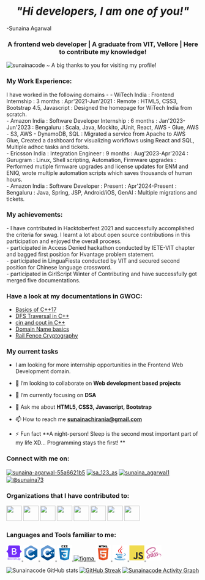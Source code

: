 <h1 align="center"> <em>"Hi developers, I am one of you!" </em> <br></h1>
                                       -Sunaina Agarwal
                                       

<h3 align="center">A frontend web developer | A graduate from VIT, Vellore | Here to contribute my knowledge!</h3>

<img src="https://komarev.com/ghpvc/?username=sunainacode&label=Profile%20views&color=0e75b6&style=flat" alt="sunainacode" /> ~ A big thanks to you for visiting my profile! 

<h3>My Work Experience: </h3>
I have worked in the following domains - 
- WiTech India : Frontend Internship : 3 months : Apr'2021-Jun'2021 : Remote : HTML5, CSS3, Bootstrap 4.5, Javascript : Designed the homepage for WiTech India from scratch. <br>
- Amazon India : Software Developer Internship : 6 months : Jan'2023-Jun'2023 : Bengaluru : Scala, Java, Mockito, JUnit, React, AWS - Glue, AWS - S3, AWS - DynamoDB, SQL : Migrated a service from Apache to AWS Glue, Created a dashboard for visualizing workflows using React and SQL, Multiple adhoc tasks and tickets. <br>
- Ericsson India : Integration Engineer : 9 months : Aug'2023-Apr'2024 : Gurugram : Linux, Shell scripting, Automation, Firmware upgrades : Performed mutiple firmware upgrades and license updates for ENM and ENIQ, wrote multiple automation scripts which saves thousands of human hours. <br>
- Amazon India : Software Developer : Present : Apr'2024-Present : Bengaluru : Java, Spring, JSP, Android/iOS, GenAI : Multiple migrations and tickets. <br>

<h3>My achievements: </h3>
- I have contributed in Hacktoberfest 2021 and successfully accomplished the criteria for swag. I learnt a lot about open source contributions in this participation and enjoyed the overall process. <br>
- participated in Access Denied hackathon conducted by IETE-VIT chapter and bagged first position for Hvantage problem statement. <br>
- participated in LinguaFiesta conducted by VIT and secured second position for Chinese language crossword. <br>
- participated in GirlScript Winter of Contributing and have successfully got merged five documentations. <br>

<h3>Have a look at my documentations in GWOC:</h3>

- [Basics of C++17](https://github.com/girlscript/winter-of-contributing/blob/C_CPP/C_CPP/C%2B%2B%2017/C%2B%2B17_basics.md)
- [DFS Traversal in C++](https://github.com/girlscript/winter-of-contributing/blob/C_CPP/C_CPP/Data%20Structures/Binary%20Search%20Tree/DFS_traversal_one_shot.md)
- [cin and cout in C++](https://github.com/girlscript/winter-of-contributing/blob/C_CPP/C_CPP/Input%20%26%20Output%20Operations/cin_cout-in-cpp.md)
- [Domain Name basics](https://github.com/girlscript/winter-of-contributing/blob/Frontend_Web_Development_HTML_CSS_JS/Web_Development/FrontEnd/Domain_Name_Basics.md)
- [Rail Fence Cryptography](https://github.com/Sunainacode/winter-of-contributing/blob/C_CPP/C_CPP/Cryptography/Rail_Fence_enc_dec.md)

<h3> My current tasks </h3>

- I am looking for more internship opportunities in the Frontend Web Development domain. 

- 👯 I’m looking to collaborate on **Web development based projects**

- 🤝 I’m currently focusing on **DSA**

- 💬 Ask me about **HTML5, CSS3, Javascript, Bootstrap**

- 📫 How to reach me **sunainachirania@gmail.com**


- ⚡ Fun fact **A night-person! Sleep is the second most important part of my life XD... Programming stays the first! **


<h3 align="left">Connect with me on:</h3>
<p>
<a href="https://linkedin.com/in/sunaina-agarwal-55a6621b5" target="blank"><img align="center" src="https://cdn.jsdelivr.net/npm/simple-icons@3.0.1/icons/linkedin.svg" alt="sunaina-agarwal-55a6621b5" height="30" width="40" /></a>
<a href="https://www.codechef.com/users/sa_123_as" target="blank"><img align="center" src="https://cdn.jsdelivr.net/npm/simple-icons@3.1.0/icons/codechef.svg" alt="sa_123_as" height="30" width="40" /></a>
<a href="https://www.hackerrank.com/sunaina_agarwal1" target="blank"><img align="center" src="https://cdn.jsdelivr.net/npm/simple-icons@3.0.1/icons/hackerrank.svg" alt="sunaina_agarwal1" height="30" width="40" /></a>
<a href="https://www.hackerearth.com/@sunaina73" target="blank"><img align="center" src="https://cdn.jsdelivr.net/npm/simple-icons@3.0.1/icons/hackerearth.svg" alt="@sunaina73" height="30" width="40" /></a></p>

### Organizations that I have contributed to:

[<img src= "https://avatars.githubusercontent.com/u/71984945?s=200&v=4" height= "40" width= "40">](https://github.com/IEEE-WIE-VIT)
[<img src= "https://avatars.githubusercontent.com/u/60400682?s=200&v=4" height= "40" width= "40">](https://github.com/ISTE-VIT)
[<img src= "https://avatars.githubusercontent.com/u/91321327?s=200&v=4" height= "40" width= "40">](https://github.com/TLE-MEC)
[<img src= "https://avatars.githubusercontent.com/u/67384272?s=200&v=4" height= "40" width= "40">](https://github.com/MakeContributions)
[<img src= "https://avatars.githubusercontent.com/u/37713493?s=88&v=4" height= "40" width= "40">](https://github.com/firstcontributions)
[<img src= "https://avatars.githubusercontent.com/u/27850350?s=200&v=4" height= "40" width= "40">](https://github.com/girlscript)
[<img src= "https://avatars.githubusercontent.com/u/35373879?s=200&v=4" height= "40" width= "40">](https://github.com/zero-to-mastery)
[<img src= "https://avatars.githubusercontent.com/u/91822756?s=200&v=4" height= "40" width= "40">](https://github.com/DankIndianCoders)

<h3 align="left">Languages and Tools familiar to me:</h3>
<p>
<a href="https://getbootstrap.com" target="_blank"> <img src="https://raw.githubusercontent.com/devicons/devicon/master/icons/bootstrap/bootstrap-plain-wordmark.svg" alt="bootstrap" width="40" height="40"/> </a> <a href="https://www.cprogramming.com/" target="_blank"> <img src="https://raw.githubusercontent.com/devicons/devicon/master/icons/c/c-original.svg" alt="c" width="40" height="40"/> </a> <a href="https://www.w3schools.com/cpp/" target="_blank"> <img src="https://raw.githubusercontent.com/devicons/devicon/master/icons/cplusplus/cplusplus-original.svg" alt="cplusplus" width="40" height="40"/> </a> <a href="https://www.w3schools.com/css/" target="_blank"> <img src="https://raw.githubusercontent.com/devicons/devicon/master/icons/css3/css3-original-wordmark.svg" alt="css3" width="40" height="40"/> </a> <a href="https://www.figma.com/" target="_blank"> <img src="https://www.vectorlogo.zone/logos/figma/figma-icon.svg" alt="figma" width="40" height="40"/> </a> <a href="https://www.w3.org/html/" target="_blank"> <img src="https://raw.githubusercontent.com/devicons/devicon/master/icons/html5/html5-original-wordmark.svg" alt="html5" width="40" height="40"/> </a> <a href="https://www.java.com" target="_blank"> <img src="https://raw.githubusercontent.com/devicons/devicon/master/icons/java/java-original.svg" alt="java" width="40" height="40"/> </a> <a href="https://developer.mozilla.org/en-US/docs/Web/JavaScript" target="_blank"> <img src="https://raw.githubusercontent.com/devicons/devicon/master/icons/javascript/javascript-original.svg" alt="javascript" width="40" height="40"/> </a> <a href="https://sass-lang.com" target="_blank"> <img src="https://raw.githubusercontent.com/devicons/devicon/master/icons/sass/sass-original.svg" alt="sass" width="40" height="40"/> </a>
</p>
  
![Sunainacode GitHub stats](https://github-readme-stats.vercel.app/api?username=Sunainacode&show_icons=true&theme=radical) 
[![GitHub Streak](https://github-readme-streak-stats.herokuapp.com/?user=Sunainacode&theme=radical)](https://git.io/streak-stats) 
<a href="https://github.com/ashutosh00710/github-readme-activity-graph"><img alt="Sunainacode Activity Graph" src="https://activity-graph.herokuapp.com/graph?username=Sunainacode&bg_color=1F222E&color=F8D866&line=F85D7F&point=FFFFFF&hide_border=true" /></a>

